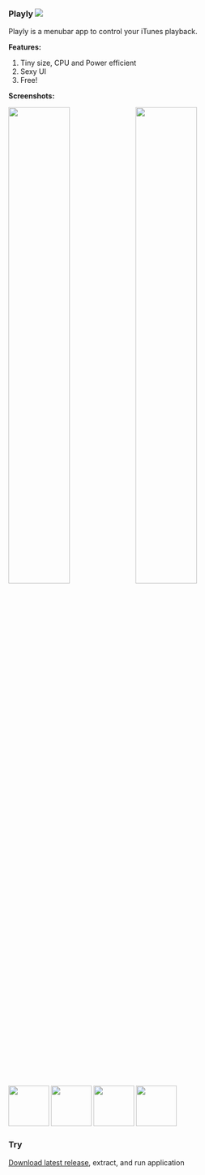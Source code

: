 
### Playly <img src="https://img.shields.io/github/v/release/Maqsim/Playly?include_prereleases"/>

Playly is a menubar app to control your iTunes playback. 

**Features:**
1. Tiny size, CPU and Power efficient
2. Sexy UI
4. Free!

**Screenshots:**

<img src="https://i.ibb.co/NpRx36q/Screen-Shot-2019-10-01-at-19-31-54.png" width="49%"/> <img src="https://i.ibb.co/vXd763L/Screen-Shot-2019-10-01-at-19-27-40.png" width="49%"/>

<img src="https://i.ibb.co/yXwWXmB/Screen-Shot-2019-10-01-at-19-25-56.png" height="80"/> <img src="https://i.ibb.co/rf4TN8D/Screen-Shot-2019-10-01-at-19-26-27.png" height="80"/> <img src="https://i.ibb.co/m8DmNV4/Screen-Shot-2019-10-01-at-19-27-03.png" height="80"/> <img src="https://i.ibb.co/ky8xDm3/Screen-Shot-2019-10-01-at-19-33-06.png" height="80"/>

### Try
[Download latest release](https://github.com/Maqsim/Playly/releases/latest/download/Playly.app.zip), extract, and run application
